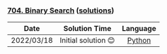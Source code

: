 ### [704. Binary Search](https://leetcode.com/problems/binary-search/) ([solutions](https://github.com/pete-debiase/Comprog/blob/main/Solutions/704.%20Binary%20Search/))

|    Date    |   Solution Time    |                                                   Language                                                    |
|:----------:|:------------------:|:-------------------------------------------------------------------------------------------------------------:|
| 2022/03/18 | Initial solution 😊 | [Python](https://github.com/pete-debiase/Comprog/blob/main/Solutions/704.%20Binary%20Search/binary_search.py) |
